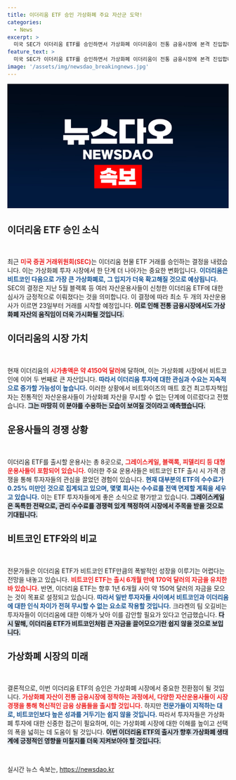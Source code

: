 ```yaml
---
title: 이더리움 ETF 승인 가상화폐 주요 자산군 도약!
categories:
  - News
excerpt: >
  미국 SEC가 이더리움 ETF를 승인하면서 가상화폐 이더리움이 전통 금융시장에 본격 진입합니다. 그러나 전문가들은 비트코인 ETF만큼의 폭발적 효과는 기대하기 어려울 것이라고 경고합니다. 이 새로운 변화가 투자자들에게 어떤 영향을 미칠지 주목해야 합니다!
feature_text: >
  미국 SEC가 이더리움 ETF를 승인하면서 가상화폐 이더리움이 전통 금융시장에 본격 진입합니다. 그러나 전문가들은 비트코인 ETF만큼의 폭발적 효과는 기대하기 어려울 것이라고 경고합니다. 이 새로운 변화가 투자자들에게 어떤 영향을 미칠지 주목해야 합니다!
image: '/assets/img/newsdao_breakingnews.jpg'
---
```


<p><img src="/assets/img/newsdao_breakingnews.jpg" alt="flaretime 속보" /></p>

<h2 data-ke-size="size26">이더리움 ETF 승인 소식</h2>

<p data-ke-size="size16">&nbsp;</p>

<p>최근 <b><span style="color: #ee2323;">미국 증권 거래위원회(SEC)</span></b>는 이더리움 현물 ETF 거래를 승인하는 결정을 내렸습니다. 이는 가상화폐 투자 시장에서 한 단계 더 나아가는 중요한 변화입니다. <b><span style="color: #1a5490;">이더리움은 비트코인 다음으로 가장 큰 가상화폐로, 그 입지가 더욱 확고해질 것으로 예상됩니다.</span></b> SEC의 결정은 지난 5월 블랙록 등 여러 자산운용사들이 신청한 이더리움 ETF에 대한 심사가 긍정적으로 이뤄졌다는 것을 의미합니다. 이 결정에 따라 최소 두 개의 자산운용사가 이르면 23일부터 거래를 시작할 예정입니다. <b><span style="background-color: #21538527;">이로 인해 전통 금융시장에서도 가상화폐 자산의 움직임이 더욱 가시화될 것입니다.</span></b></p>

<h2 data-ke-size="size26">이더리움의 시장 가치</h2>

<p data-ke-size="size16">&nbsp;</p>

<p>현재 이더리움의 <b><span style="color: #ee2323;">시가총액은 약 4150억 달러</span></b>에 달하며, 이는 가상화폐 시장에서 비트코인에 이어 두 번째로 큰 자산입니다. <b><span style="color: #1a5490;">따라서 이더리움 투자에 대한 관심과 수요는 지속적으로 증가할 가능성이 높습니다.</span></b> 이러한 상황에서 비트와이즈의 매트 호건 최고투자책임자는 전통적인 자산운용사들이 가상화폐 자산을 무시할 수 없는 단계에 이르렀다고 전했습니다. <b><span style="background-color: #21538527;">그는 마땅히 이 분야를 수용하는 모습이 보여질 것이라고 예측했습니다.</span></b></p>

<h2 data-ke-size="size26">운용사들의 경쟁 상황</h2>

<p data-ke-size="size16">&nbsp;</p>

<p>이더리움 ETF를 출시할 운용사는 총 8곳으로, <b><span style="color: #ee2323;">그레이스케일, 블랙록, 피델리티 등 대형 운용사들이 포함되어 있습니다.</span></b> 이러한 주요 운용사들은 비트코인 ETF 출시 시 가격 경쟁을 통해 투자자들의 관심을 끌었던 경험이 있습니다. <b><span style="color: #1a5490;">현재 대부분의 ETF의 수수료가 0.25% 미만인 것으로 집계되고 있으며, 몇몇 회사는 수수료를 전액 면제할 계획을 세우고 있습니다.</span></b> 이는 ETF 투자자들에게 좋은 소식으로 평가받고 있습니다. <b><span style="background-color: #21538527;">그레이스케일은 독특한 전략으로, 관리 수수료를 경쟁력 있게 책정하여 시장에서 주목을 받을 것으로 기대됩니다.</span></b></p>

<h2 data-ke-size="size26">비트코인 ETF와의 비교</h2>

<p data-ke-size="size16">&nbsp;</p>

<p>전문가들은 이더리움 ETF가 비트코인 ETF만큼의 폭발적인 성장을 이루기는 어렵다는 전망을 내놓고 있습니다. <b><span style="color: #ee2323;">비트코인 ETF는 출시 6개월 만에 170억 달러의 자금을 유치한 바 있습니다.</span></b> 반면, 이더리움 ETF는 향후 1년 6개월 사이 약 150억 달러의 자금을 모으는 것이 목표로 설정되고 있습니다. <b><span style="color: #1a5490;">따라서 일반 투자자들 사이에서 비트코인과 이더리움에 대한 인식 차이가 전혀 무시할 수 없는 요소로 작용할 것입니다.</span></b> 크라켄의 팀 오길비는 투자자들이 이더리움에 대한 이해가 낮아 이를 감안할 필요가 있다고 언급했습니다. <b><span style="background-color: #21538527;">다시 말해, 이더리움 ETF가 비트코인처럼 큰 자금을 끌어모으기란 쉽지 않을 것으로 보입니다.</span></b></p>

<h2 data-ke-size="size26">가상화폐 시장의 미래</h2>

<p data-ke-size="size16">&nbsp;</p>

<p>결론적으로, 이번 이더리움 ETF의 승인은 가상화폐 시장에서 중요한 전환점이 될 것입니다. <b><span style="color: #ee2323;">가상화폐 자산이 전통 금융시장에 정착하는 과정에서, 다양한 자산운용사들이 시장 경쟁을 통해 혁신적인 금융 상품들을 출시할 것입니다.</span></b> 하지만 <b><span style="color: #1a5490;">전문가들이 지적하는 대로, 비트코인보다 높은 성과를 거두기는 쉽지 않을 것입니다.</span></b> 따라서 투자자들은 가상화폐 투자에 대한 신중한 접근이 필요하며, 이는 가상화폐 시장에 대한 이해를 높이고 선택의 폭을 넓히는 데 도움이 될 것입니다. <b><span style="background-color: #21538527;">이번 이더리움 ETF의 출시가 향후 가상화폐 생태계에 긍정적인 영향을 미칠지를 더욱 지켜보아야 할 것입니다.</span></b></p>

<p data-ke-size="size16">&nbsp;</p>
실시간 뉴스 속보는, <a href="https://newsdao.kr" rel="dofollow">https://newsdao.kr</a>


